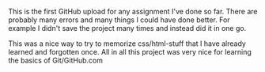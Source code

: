 This is the first GitHub upload for any assignment I've done so far. 
There are probably many errors and many things I could have done better.
For example I didn't save the project many times and instead did it in one go.

This was a nice way to try to memorize css/html-stuff that I have already learned and forgotten once.
All in all this project was very nice for learning the basics of Git/GitHub.com


